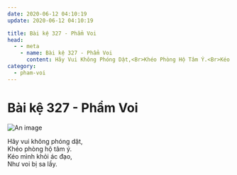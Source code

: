 ```yaml
---
date: 2020-06-12 04:10:19
update: 2020-06-12 04:10:19

title: Bài kệ 327 - Phẩm Voi
head:
  - - meta
    - name: Bài kệ 327 - Phẩm Voi
      content: Hãy Vui Không Phóng Dật,<Br>Khéo Phòng Hộ Tâm Ý.<Br>Kéo Mình Khỏi Ác Đạo,<Br>Như Voi Bị Sa Lầy.<Br>
category:
  - pham-voi
---
```


# Bài kệ 327 - Phẩm Voi

![An image](/img/pham-voi/pham-voi-327.jpg)

Hãy vui không phóng dật,<br>Khéo phòng hộ tâm ý.<br>Kéo mình khỏi ác đạo,<br>Như voi bị sa lầy.<br>
